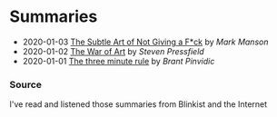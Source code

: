 # Summaries

* 2020-01-03 [The Subtle Art of Not Giving a F*ck](https://www.amazon.es/Subtle-Art-Not-Giving/dp/0062641549/) by _Mark Manson_
* 2020-01-02 [The War of Art](https://www.amazon.com/dp/1936891026) by _Steven Pressfield_
* 2020-01-01 [The three minute rule](https://www.amazon.com/dp/0525540725/) by _Brant Pinvidic_


### Source

I've read and listened those summaries from Blinkist and the Internet
